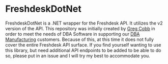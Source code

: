 # FreshdeskDotNet
FreshdeskDotNet is a .NET wrapper for the Freshdesk API.  It utilizes the v2 version of the API.  This repository was initially created by [Greg Cobb](http://www.developerstome.com) in order to meet the needs of DBA Software in supporting our [DBA Manufacturing](https://www.dbamanufacturing.com) customers.  Because of this, at this time it does not fully cover the entire Freshdesk API surface.  If you find yourself wanting to use this library, but need additional API endpoints to be added to be able to do so, please put in an issue and I will try my best to accommodate you.
